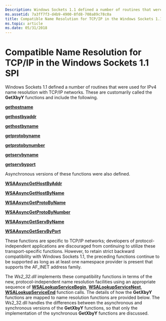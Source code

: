 ```yaml
---
Description: Windows Sockets 1.1 defined a number of routines that were used for IPv4 name resolution with TCP/IP networks. These are customarily called the GetXbyY functions and include the following.
ms.assetid: 7a3ff7f3-d4b9-4900-8fd8-708a89c78c0a
title: Compatible Name Resolution for TCP/IP in the Windows Sockets 1.1 SPI
ms.topic: article
ms.date: 05/31/2018
---
```


# Compatible Name Resolution for TCP/IP in the Windows Sockets 1.1 SPI

Windows Sockets 1.1 defined a number of routines that were used for IPv4 name resolution with TCP/IP networks. These are customarily called the **GetXbyY** functions and include the following.

[**gethostname**](/windows/desktop/api/winsock/nf-winsock-gethostname)

[**gethostbyaddr**](https://msdn.microsoft.com/library/ms738521(v=VS.85).aspx)

[**gethostbyname**](https://msdn.microsoft.com/library/ms738524(v=VS.85).aspx)

[**getprotobyname**](/windows/desktop/api/winsock/nf-winsock-getprotobyname)

[**getprotobynumber**](/windows/desktop/api/winsock/nf-winsock-getprotobynumber)

[**getservbyname**](/windows/desktop/api/winsock/nf-winsock-getservbyname)

[**getservbyport**](/windows/desktop/api/winsock/nf-winsock-getservbyport)

Asynchronous versions of these functions were also defined.

[**WSAAsyncGetHostByAddr**](https://msdn.microsoft.com/library/ms741519(v=VS.85).aspx)

[**WSAAsyncGetHostByName**](https://msdn.microsoft.com/library/ms741522(v=VS.85).aspx)

[**WSAAsyncGetProtoByName**](/windows/desktop/api/winsock/nf-winsock-wsaasyncgetprotobyname)

[**WSAAsyncGetProtoByNumber**](/windows/desktop/api/winsock/nf-winsock-wsaasyncgetprotobynumber)

[**WSAAsyncGetServByName**](/windows/desktop/api/winsock/nf-winsock-wsaasyncgetservbyname)

[**WSAAsyncGetServByPort**](/windows/desktop/api/winsock/nf-winsock-wsaasyncgetservbyport)

These functions are specific to TCP/IP networks; developers of protocol-independent applications are discouraged from continuing to utilize these transport-specific functions. However, to retain strict backward compatibility with Windows Sockets 1.1, the preceding functions continue to be supported as long as at least one namespace provider is present that supports the AF\_INET address family.

The *Ws2\_32.dll* implements these compatibility functions in terms of the new, protocol-independent name resolution facilities using an appropriate sequence of [**WSALookupServiceBegin**](/windows/desktop/api/Winsock2/nf-winsock2-wsalookupservicebegina), [**WSALookupServiceNext**](/windows/desktop/api/Winsock2/nf-winsock2-wsalookupservicenexta), [**WSALookupServiceEnd**](/windows/desktop/api/Winsock2/nf-winsock2-wsalookupserviceend) function calls. The details of how the **GetXbyY** functions are mapped to name resolution functions are provided below. The Ws2\_32.dll handles the differences between the asynchronous and synchronous versions of the **GetXbyY** functions, so that only the implementation of the synchronous **GetXbyY** functions are discussed.

 

 



